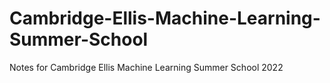# Cambridge-Ellis-Machine-Learning-Summer-School
Notes for Cambridge Ellis Machine Learning Summer School 2022
